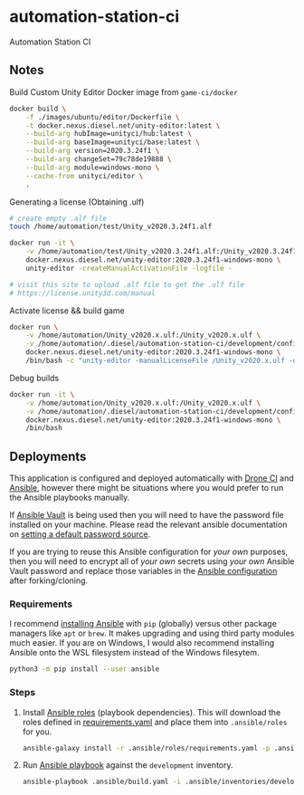 # automation-station-ci
Automation Station CI


## Notes

Build Custom Unity Editor Docker image from `game-ci/docker`
```bash
docker build \
    -f ./images/ubuntu/editor/Dockerfile \
    -t docker.nexus.diesel.net/unity-editor:latest \
    --build-arg hubImage=unityci/hub:latest \
    --build-arg baseImage=unityci/base:latest \
    --build-arg version=2020.3.24f1 \
    --build-arg changeSet=79c78de19888 \
    --build-arg module=windows-mono \
    --cache-from unityci/editor \
    .
```

Generating a license (Obtaining .ulf)

```bash
# create empty .alf file
touch /home/automation/test/Unity_v2020.3.24f1.alf

docker run -it \
    -v /home/automation/test/Unity_v2020.3.24f1.alf:/Unity_v2020.3.24f1.alf \
    docker.nexus.diesel.net/unity-editor:2020.3.24f1-windows-mono \
    unity-editor -createManualActivationFile -logfile -

# visit this site to upload .alf file to get the .ulf file
# https://license.unity3d.com/manual

```

Activate license && build game
```bash
docker run \
    -v /home/automation/Unity_v2020.x.ulf:/Unity_v2020.x.ulf \
    -v /home/automation/.diesel/automation-station-ci/development/config/automation-station:/automation-station \
    docker.nexus.diesel.net/unity-editor:2020.3.24f1-windows-mono \
    /bin/bash -c "unity-editor -manualLicenseFile /Unity_v2020.x.ulf -quit -logFile - ; unity-editor -quit -projectPath /automation-station -executeMethod BuildRunner.BuildWindowsMonoRelease -logFile -"
```

Debug builds

```bash
docker run -it \
    -v /home/automation/Unity_v2020.x.ulf:/Unity_v2020.x.ulf \
    -v /home/automation/.diesel/automation-station-ci/development/config/automation-station:/automation-station \
    docker.nexus.diesel.net/unity-editor:2020.3.24f1-windows-mono \
    /bin/bash
```


## Deployments
This application is configured and deployed automatically with [Drone CI](https://github.com/harness/drone) and [Ansible](https://github.com/ansible/ansible), however there might be situations where you would prefer to run the Ansible playbooks manually. 

If [Ansible Vault](https://docs.ansible.com/ansible/latest/user_guide/vault.html#encrypting-content-with-ansible-vault) is being used then you will need to have the  password file installed on your machine. Please read the relevant ansible documentation on [setting a default password source](https://docs.ansible.com/ansible/latest/user_guide/vault.html#setting-a-default-password-source).

If you are trying to reuse this Ansible configuration for _your own_ purposes, then you will need to encrypt all of _your own_ secrets using _your own_ Ansible Vault password and replace those variables in the [Ansible configuration](.ansible) after forking/cloning.

### Requirements
I recommend [installing Ansible](https://docs.ansible.com/ansible/latest/installation_guide/intro_installation.html#installing-ansible) with `pip` (globally) versus other package managers like `apt` or `brew`. It makes upgrading and using third party modules much easier. If you are on Windows, I would also recommend installing Ansible onto the WSL filesystem instead of the Windows filesytem. 
```bash
python3 -m pip install --user ansible
```

### Steps
1. Install [Ansible roles](https://docs.ansible.com/ansible/latest/user_guide/playbooks_reuse_roles.html) (playbook dependencies). This will download the roles defined in [requirements.yaml](.ansible/roles/requirements.yaml) and place them into `.ansible/roles` for you.
   ```bash
   ansible-galaxy install -r .ansible/roles/requirements.yaml -p .ansible/roles --force
   ```
2. Run [Ansible playbook](https://docs.ansible.com/ansible/latest/user_guide/playbooks_intro.html) against the `development` inventory.
   ```bash
   ansible-playbook .ansible/build.yaml -i .ansible/inventories/development
   ```
